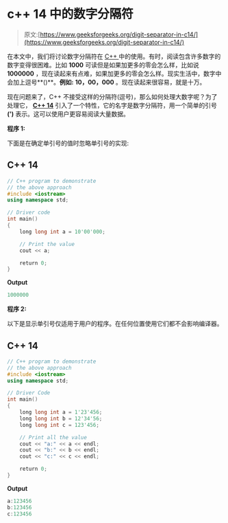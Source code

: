 # c++ 14 中的数字分隔符

> 原文:[https://www.geeksforgeeks.org/digit-separator-in-c14/](https://www.geeksforgeeks.org/digit-separator-in-c14/)

在本文中，我们将讨论数字分隔符在 [C++ ](https://www.geeksforgeeks.org/c-plus-plus/) 中的使用。有时，阅读包含许多数字的数字变得很困难。比如 **1000** 可读但是如果加更多的零会怎么样，比如说 **1000000** ，现在读起来有点难，如果加更多的零会怎么样。现实生活中，数字中会加上逗号**()**。**例如:** **10，00，000** 。现在读起来很容易，就是十万。

现在问题来了，C++ 不接受这样的分隔符(逗号)，那么如何处理大数字呢？为了处理它， [**C++ 14**](https://www.geeksforgeeks.org/generalized-lambda-expressions-c14/) 引入了一个特性，它的名字是数字分隔符，用一个简单的引号 **(')** 表示。这可以使用户更容易阅读大量数据。

**程序 1:**

下面是在确定单引号的值时忽略单引号的实现:

## C++ 14

```cpp
// C++ program to demonstrate
// the above approach
#include <iostream>
using namespace std;

// Driver code
int main()
{
    long long int a = 10'00'000;

    // Print the value
    cout << a;

    return 0;
}
```

**Output**

```cpp
1000000
```

**程序 2:**

以下是显示单引号仅适用于用户的程序。在任何位置使用它们都不会影响编译器。

## C++ 14

```cpp
// C++ program to demonstrate
// the above approach
#include <iostream>
using namespace std;

// Driver Code
int main()
{
    long long int a = 1'23'456;
    long long int b = 12'34'56;
    long long int c = 123'456;

    // Print all the value
    cout << "a:" << a << endl;
    cout << "b:" << b << endl;
    cout << "c:" << c << endl;

    return 0;
}
```

**Output**

```cpp
a:123456
b:123456
c:123456
```
